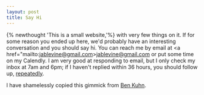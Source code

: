 ```yaml
---
layout: post
title: Say Hi
---
```

{% newthought 'This is a small website,'%} with very few things on it. If for some reason you ended up here, we'd probably have an interesting conversation and you should say hi. You can reach me by email at <a href="mailto:jablevine@gmail.com>jablevine@gmail.com</a> or put some time on my Calendly. I am very good at responding to email, but I only check my inbox at 7am and 6pm; if I haven't replied within 36 hours, you should follow up, [repeatedly](https://guzey.com/follow-up/). 

I have shamelessly copied this gimmick from [Ben Kuhn](https://www.benkuhn.net/hi/).

<!-- Calendly inline widget begin -->
<div class="calendly-inline-widget" data-url="https://calendly.com/jablevine?hide_gdpr_banner=1" style="min-width:220px;height:650px;"></div>
<script type="text/javascript" src="https://assets.calendly.com/assets/external/widget.js" async></script>
<!-- Calendly inline widget end -->

